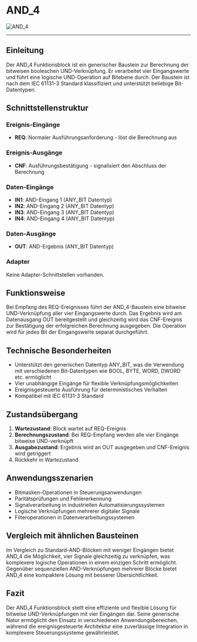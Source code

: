 # AND_4

![AND_4](https://user-images.githubusercontent.com/116869307/214143907-734625fe-6ca3-48ce-b30e-ae7b7edfc288.png)

* * * * * * * * * *

## Einleitung
Der AND_4 Funktionsblock ist ein generischer Baustein zur Berechnung der bitweisen booleschen UND-Verknüpfung. Er verarbeitet vier Eingangswerte und führt eine logische UND-Operation auf Bitebene durch. Der Baustein ist nach dem IEC 61131-3 Standard klassifiziert und unterstützt beliebige Bit-Datentypen.

## Schnittstellenstruktur

### **Ereignis-Eingänge**
- **REQ**: Normaler Ausführungsanforderung - löst die Berechnung aus

### **Ereignis-Ausgänge**
- **CNF**: Ausführungsbestätigung - signalisiert den Abschluss der Berechnung

### **Daten-Eingänge**
- **IN1**: AND-Eingang 1 (ANY_BIT Datentyp)
- **IN2**: AND-Eingang 2 (ANY_BIT Datentyp) 
- **IN3**: AND-Eingang 3 (ANY_BIT Datentyp)
- **IN4**: AND-Eingang 4 (ANY_BIT Datentyp)

### **Daten-Ausgänge**
- **OUT**: AND-Ergebnis (ANY_BIT Datentyp)

### **Adapter**
Keine Adapter-Schnittstellen vorhanden.

## Funktionsweise
Bei Empfang des REQ-Ereignisses führt der AND_4-Baustein eine bitweise UND-Verknüpfung aller vier Eingangswerte durch. Das Ergebnis wird am Datenausgang OUT bereitgestellt und gleichzeitig wird das CNF-Ereignis zur Bestätigung der erfolgreichen Berechnung ausgegeben. Die Operation wird für jedes Bit der Eingangswerte separat durchgeführt.

## Technische Besonderheiten
- Unterstützt den generischen Datentyp ANY_BIT, was die Verwendung mit verschiedenen Bit-Datentypen wie BOOL, BYTE, WORD, DWORD etc. ermöglicht
- Vier unabhängige Eingänge für flexible Verknüpfungsmöglichkeiten
- Ereignisgesteuerte Ausführung für deterministisches Verhalten
- Kompatibel mit IEC 61131-3 Standard

## Zustandsübergang
1. **Wartezustand**: Block wartet auf REQ-Ereignis
2. **Berechnungszustand**: Bei REQ-Empfang werden alle vier Eingänge bitweise UND-verknüpft
3. **Ausgabezustand**: Ergebnis wird an OUT ausgegeben und CNF-Ereignis wird getriggert
4. Rückkehr in Wartezustand

## Anwendungsszenarien
- Bitmasken-Operationen in Steuerungsanwendungen
- Paritätsprüfungen und Fehlererkennung
- Signalverarbeitung in industriellen Automatisierungssystemen
- Logische Verknüpfungen mehrerer digitaler Signale
- Filteroperationen in Datenverarbeitungssystemen

## Vergleich mit ähnlichen Bausteinen
Im Vergleich zu Standard-AND-Blöcken mit weniger Eingängen bietet AND_4 die Möglichkeit, vier Signale gleichzeitig zu verknüpfen, was komplexere logische Operationen in einem einzigen Schritt ermöglicht. Gegenüber sequenziellen AND-Verknüpfungen mehrerer Blöcke bietet AND_4 eine kompaktere Lösung mit besserer Übersichtlichkeit.

## Fazit
Der AND_4 Funktionsblock stellt eine effiziente und flexible Lösung für bitweise UND-Verknüpfungen mit vier Eingängen dar. Seine generische Natur ermöglicht den Einsatz in verschiedenen Anwendungsbereichen, während die ereignisgesteuerte Architektur eine zuverlässige Integration in komplexere Steuerungssysteme gewährleistet.
